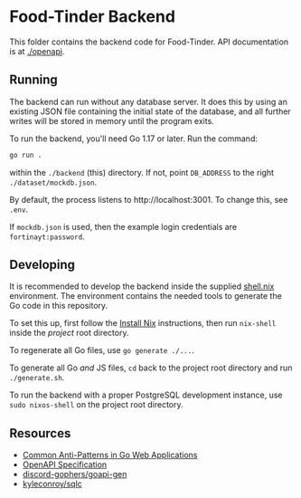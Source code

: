 # Food-Tinder Backend

This folder contains the backend code for Food-Tinder. API documentation is at
[./openapi](./openapi).

## Running

The backend can run without any database server. It does this by using an
existing JSON file containing the initial state of the database, and all further
writes will be stored in memory until the program exits.

To run the backend, you'll need Go 1.17 or later. Run the command:

```sh
go run .
```

within the `./backend` (this) directory. If not, point `DB_ADDRESS` to the right
`./dataset/mockdb.json`.

By default, the process listens to http://localhost:3001. To change this, see
`.env`.

If `mockdb.json` is used, then the example login credentials are
`fortinayt:password`.

## Developing

It is recommended to develop the backend inside the supplied
[shell.nix](../shell.nix) environment. The environment contains the needed tools
to generate the Go code in this repository.

To set this up, first follow the [Install Nix](https://nixos.org/download.html)
instructions, then run `nix-shell` inside the *project* root directory.

To regenerate all Go files, use `go generate ./...`.

To generate all Go *and* JS files, `cd` back to the project root directory and
run `./generate.sh`.

To run the backend with a proper PostgreSQL development instance, use `sudo
nixos-shell` on the project root directory.

## Resources

- [Common Anti-Patterns in Go Web Applications](https://threedots.tech/post/common-anti-patterns-in-go-web-applications/)
- [OpenAPI Specification](https://swagger.io/specification/)
- [discord-gophers/goapi-gen](https://github.com/discord-gophers/goapi-gen)
- [kyleconroy/sqlc](https://github.com/kyleconroy/sqlc)
